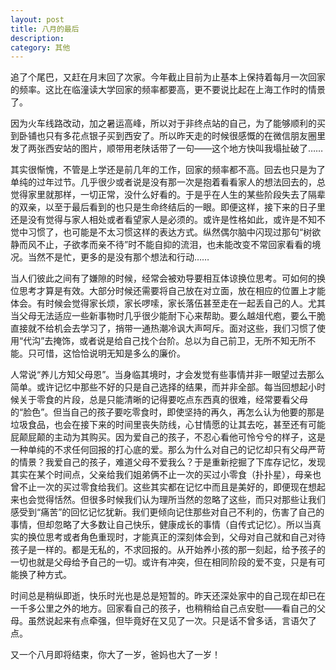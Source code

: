 ```yaml
---
layout: post
title: 八月的最后
description:
category: 其他
---
```


追了个尾巴，又赶在月末回了次家。今年截止目前为止基本上保持着每月一次回家的频率。这比在临潼读大学回家的频率都要高，更不要说比起在上海工作时的情景了。

因为火车线路改动，加之暑运高峰，所以对于非终点站的自己，为了能够顺利的买到卧铺也只有多花点银子买到西安了。所以昨天走的时候很感慨的在微信朋友圈里发了两张西安站的图片，顺带用老陕话带了一句——这个地方快叫我塌扯破了……

其实很惭愧，不管是上学还是前几年的工作，回家的频率都不高。回去也只是为了单纯的过年过节。几乎很少或者说是没有那一次是抱着看看家人的想法回去的，总觉得家里就那样，一切正常，没什么好看的。于是乎在人生的某些阶段失去了隔辈的双亲，以至于最后看到的也只是生命终结后的一眼。即便这样，接下来的日子里还是没有觉得与家人相处或者看望家人是必须的。或许是性格如此，或许是不知不觉中习惯了，也可能是不太习惯这样的表达方式。纵然偶尔脑中闪现过那句“树欲静而风不止，子欲孝而亲不待”时不能自抑的流泪，也未能改变不常回家看看的境况。当然不是忙，更多的是没有那个想法和行动……

当人们彼此之间有了嫌隙的时候，经常会被劝导要相互体谅换位思考。可如何的换位思考才算是有效。大部分时候还需要将自己放在对立面，放在相应的位置上才能体会。有时候会觉得家长烦，家长啰嗦，家长落伍甚至走在一起丢自己的人。尤其当父母无法适应一些新事物时几乎很少能耐下心来帮助。要么越俎代庖，要么干脆直接就不给机会去学习了，捎带一通热潮冷讽大声呵斥。面对这些，我们习惯了使用“代沟”去掩饰，或者说是给自己找个台阶。总以为自己前卫，无所不知无所不能。只可惜，这恰恰说明无知是多么的廉价。

人常说“养儿方知父母恩”。当身临其境时，才会发觉有些事情并非一眼望过去那么简单。或许记忆中那些不好的只是自己选择的结果，而并非全部。每当回想起小时候关于零食的片段，总是只能清晰的记得要吃点东西真的很难，经常要看父母的“脸色”。但当自己的孩子要吃零食时，即使坚持的再久，再怎么认为他要的那是垃圾食品，也会在接下来的时间里丧失防线，心甘情愿的让其去吃，甚至还有可能屁颠屁颠的主动为其购买。因为爱自己的孩子，不忍心看他可怜兮兮的样子，这是一种单纯的不求任何回报的打心底的爱。那么为什么对自己的记忆却只有父母严苛的情景？我爱自己的孩子，难道父母不爱我么？于是重新挖掘了下库存记忆，发现其实在某个时间点，父亲给我们姐弟俩不止一次的买过小零食（扑扑星），母亲也曾不止一次的买过零食给我们。这些其实都在记忆中而且是美好的，即便现在想起来也会觉得恬然。但很多时候我们认为理所当然的忽略了这些，而只对那些让我们感受到“痛苦”的回忆记忆犹新。我们更倾向记住那些对自己不利的，伤害了自己的事情，但却忽略了大多数让自己快乐，健康成长的事情（自传式记忆）。所以当真实的换位思考或者角色重现时，才能真正的深刻体会到，父母对自己就和自己对待孩子是一样的。都是无私的，不求回报的。从开始养小孩的那一刻起，给予孩子的一切也就是父母给予自己的一切。或许有冲突，但在相同阶段的爱不变，只是有可能换了种方式。

时间总是稍纵即逝，快乐时光也是总是短暂的。昨天还深处家中的自己现在却已在一千多公里之外的地方。回家看自己的孩子，也稍稍给自己点安慰——看自己的父母。虽然说起来有点牵强，但毕竟好在又见了一次。只是话不曾多话，言语欠了点。

又一个八月即将结束，你大了一岁，爸妈也大了一岁！












